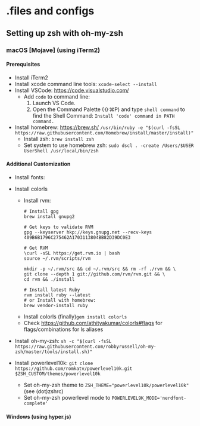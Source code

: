 # .files and configs

## Setting up zsh with oh-my-zsh  

### macOS [Mojave] (using iTerm2)  
#### Prerequisites  
* Install iTerm2  
* Install xcode command line tools: ```xcode-select --install```  
* Install VSCode: https://code.visualstudio.com/  
  * Add ```code``` to command line:  
    1. Launch VS Code.  
    2. Open the Command Palette (⇧⌘P) and type ```shell command``` to find the Shell Command: ```Install 'code' command in PATH command.```  
* Install homebrew: https://brew.sh/ ```/usr/bin/ruby -e "$(curl -fsSL https://raw.githubusercontent.com/Homebrew/install/master/install)"```  
  * Install zsh: ```brew install zsh```  
  * Set system to use homebrew zsh: ```sudo dscl . -create /Users/$USER UserShell /usr/local/bin/zsh```  
#### Additional Customization  
* Install fonts:  
  
* Install colorls  
  * Install rvm:
    ```
    # Install gpg
    brew install gnupg2  
    
    # Get keys to validate RVM
    gpg --keyserver hkp://keys.gnupg.net --recv-keys 409B6B1796C275462A1703113804BB82D39DC0E3
    
    # Get RVM
    \curl -sSL https://get.rvm.io | bash
    source ~/.rvm/scripts/rvm
    
    mkdir -p ~/.rvm/src && cd ~/.rvm/src && rm -rf ./rvm && \
    git clone --depth 1 git://github.com/rvm/rvm.git && \
    cd rvm && ./install
  
    # Install latest Ruby
    rvm install ruby --latest
    # or Install with homebrew: 
    brew vendor-install ruby
    ```  
  * Install colorls (finally)```gem install colorls```  
  * Check https://github.com/athityakumar/colorls#flags for flags/combinations for ls aliases
* Install oh-my-zsh: ```sh -c "$(curl -fsSL https://raw.githubusercontent.com/robbyrussell/oh-my-zsh/master/tools/install.sh)"```
* Install powerlevel10k: ```git clone https://github.com/romkatv/powerlevel10k.git $ZSH_CUSTOM/themes/powerlevel10k```
  * Set oh-my-zsh theme to ```ZSH_THEME="powerlevel10k/powerlevel10k"``` (see (dot)zshrc)  
  * Set oh-my-zsh powerlevel mode to ```POWERLEVEL9K_MODE='nerdfont-complete'```
  
#### Windows (using hyper.js)
